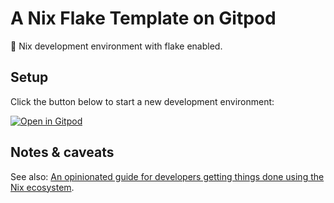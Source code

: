# A Nix Flake Template on Gitpod 

🦀 Nix development environment with flake enabled. 

## Setup

Click the button below to start a new development environment:

[![Open in Gitpod](https://gitpod.io/button/open-in-gitpod.svg)](https://gitpod.io/#https://github.com/3waffel/gitpod-nix)

## Notes & caveats

See also: [An opinionated guide for developers getting things done using the Nix ecosystem](https://nix.dev/).
